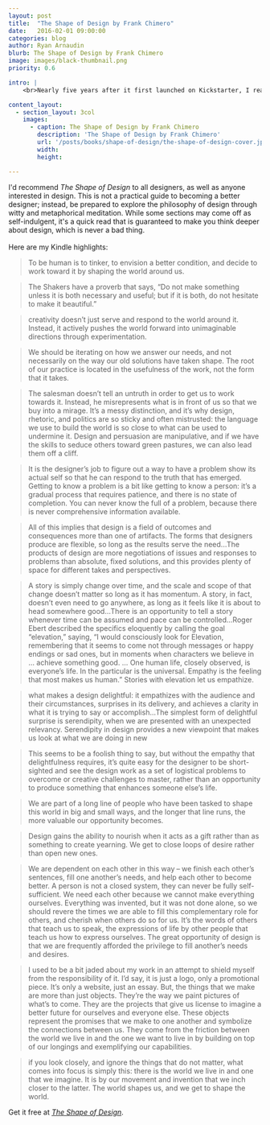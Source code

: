 ```yaml
---
layout: post
title:  "The Shape of Design by Frank Chimero"
date:   2016-02-01 09:00:00
categories: blog
author: Ryan Arnaudin
blurb: The Shape of Design by Frank Chimero
image: images/black-thumbnail.png
priority: 0.6

intro: | 
    <br>Nearly five years after it first launched on Kickstarter, I read [Frank Chimero's](https://twitter.com/frank_chimero) excellent design handbook, *[The Shape of Design](http://www.shapeofdesignbook.com/)*. The Kickstarter hardcover edition looks to be beautifully crafted, so if you can [get your hands on that](http://amzn.to/1nLN6WW) it would be the recommended way to go. If not, do as I did and grab the *free* ebook from Frank's site. 

content_layout:
  - section_layout: 3col
    images:
      - caption: The Shape of Design by Frank Chimero
        description: 'The Shape of Design by Frank Chimero'
        url: '/posts/books/shape-of-design/the-shape-of-design-cover.jpg'
        width:
        height: 

---
```

I'd recommend _The Shape of Design_ to all designers, as well as anyone interested in design. This is not a practical guide to becoming a better designer; instead, be prepared to explore the philosophy of design through witty and metaphorical meditation. While some sections may come off as self-indulgent, it's a quick read that is guaranteed to make you think deeper about design, which is never a bad thing. 
<br><br>
Here are my Kindle highlights:
> To be human is to tinker, to envision a better condition, and decide to work toward it by shaping the world around us.

> The Shakers have a proverb that says, “Do not make something unless it is both necessary and useful; but if it is both, do not hesitate to make it beautiful.”

> creativity doesn’t just serve and respond to the world around it. Instead, it actively pushes the world forward into unimaginable directions through experimentation.

> We should be iterating on how we answer our needs, and not necessarily on the way our old solutions have taken shape. The root of our practice is located in the usefulness of the work, not the form that it takes.

> The salesman doesn’t tell an untruth in order to get us to work towards it. Instead, he misrepresents what is in front of us so that we buy into a mirage. It’s a messy distinction, and it’s why design, rhetoric, and politics are so sticky and often mistrusted: the language we use to build the world is so close to what can be used to undermine it. Design and persuasion are manipulative, and if we have the skills to seduce others toward green pastures, we can also lead them off a cliff.

> It is the designer’s job to figure out a way to have a problem show its actual self so that he can respond to the truth that has emerged. Getting to know a problem is a bit like getting to know a person: it’s a gradual process that requires patience, and there is no state of completion. You can never know the full of a problem, because there is never comprehensive information available.

> All of this implies that design is a field of outcomes and consequences more than one of artifacts. The forms that designers produce are flexible, so long as the results serve the need...The products of design are more negotiations of issues and responses to problems than absolute, fixed solutions, and this provides plenty of space for different takes and perspectives.

> A story is simply change over time, and the scale and scope of that change doesn’t matter so long as it has momentum. A story, in fact, doesn’t even need to go anywhere, as long as it feels like it is about to head somewhere good...There is an opportunity to tell a story whenever time can be assumed and pace can be controlled...Roger Ebert described the specifics eloquently by calling the goal “elevation,” saying, “I would consciously look for Elevation, remembering that it seems to come not through messages or happy endings or sad ones, but in moments when characters we believe in … achieve something good. … One human life, closely observed, is everyone’s life. In the particular is the universal. Empathy is the feeling that most makes us human.” Stories with elevation let us empathize.

> what makes a design delightful: it empathizes with the audience and their circumstances, surprises in its delivery, and achieves a clarity in what it is trying to say or accomplish...The simplest form of delightful surprise is serendipity, when we are presented with an unexpected relevancy. Serendipity in design provides a new viewpoint that makes us look at what we are doing in new

> This seems to be a foolish thing to say, but without the empathy that delightfulness requires, it’s quite easy for the designer to be short-sighted and see the design work as a set of logistical problems to overcome or creative challenges to master, rather than an opportunity to produce something that enhances someone else’s life.

> We are part of a long line of people who have been tasked to shape this world in big and small ways, and the longer that line runs, the more valuable our opportunity becomes.

> Design gains the ability to nourish when it acts as a gift rather than as something to create yearning. We get to close loops of desire rather than open new ones.

> We are dependent on each other in this way – we finish each other’s sentences, fill one another’s needs, and help each other to become better. A person is not a closed system, they can never be fully self-sufficient. We need each other because we cannot make everything ourselves. Everything was invented, but it was not done alone, so we should revere the times we are able to fill this complementary role for others, and cherish when others do so for us. It’s the words of others that teach us to speak, the expressions of life by other people that teach us how to express ourselves. The great opportunity of design is that we are frequently afforded the privilege to fill another’s needs and desires.

> I used to be a bit jaded about my work in an attempt to shield myself from the responsibility of it. I’d say, it is just a logo, only a promotional piece. It’s only a website, just an essay. But, the things that we make are more than just objects. They’re the way we paint pictures of what’s to come. They are the projects that give us license to imagine a better future for ourselves and everyone else. These objects represent the promises that we make to one another and symbolize the connections between us. They come from the friction between the world we live in and the one we want to live in by building on top of our longings and exemplifying our capabilities.

> if you look closely, and ignore the things that do not matter, what comes into focus is simply this: there is the world we live in and one that we imagine. It is by our movement and invention that we inch closer to the latter. The world shapes us, and we get to shape the world.

Get it free at *[The Shape of Design](http://www.shapeofdesignbook.com/)*.